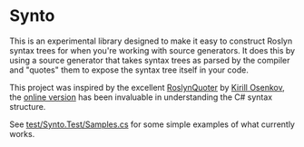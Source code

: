 # Synto

This is an experimental library designed to make it easy to construct Roslyn syntax trees for when you're working with source generators. It does this by using a source generator that takes syntax trees as parsed by the compiler and "quotes" them to expose the syntax tree itself in your code.

This project was inspired by the excellent [RoslynQuoter](https://github.com/KirillOsenkov/RoslynQuoter) by [Kirill Osenkov](https://github.com/KirillOsenkov/), the [online version](https://roslynquoter.azurewebsites.net/) has been invaluable in understanding the C# syntax structure.


See [test/Synto.Test/Samples.cs](test/Synto.Test/Samples.cs) for some simple examples of what currently works.
